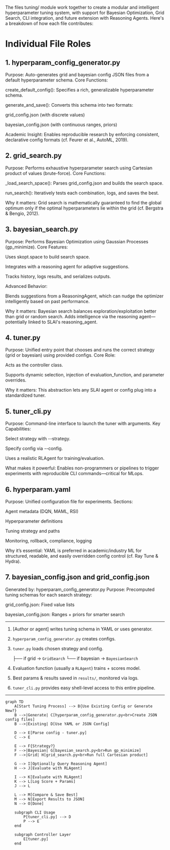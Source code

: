 The files tuning/ module work together to create a modular and intelligent hyperparameter tuning system, with support for Bayesian Optimization, Grid Search, CLI integration, and future extension with Reasoning Agents. Here's a breakdown of how each file contributes:

# Individual File Roles
## 1. hyperparam_config_generator.py
Purpose: Auto-generates grid and bayesian config JSON files from a default hyperparameter schema.
Core Functions:

create_default_config(): Specifies a rich, generalizable hyperparameter schema.

generate_and_save(): Converts this schema into two formats:

grid_config.json (with discrete values)

bayesian_config.json (with continuous ranges, priors)

Academic Insight: Enables reproducible research by enforcing consistent, declarative config formats (cf. Feurer et al., AutoML, 2019).

## 2. grid_search.py
Purpose: Performs exhaustive hyperparameter search using Cartesian product of values (brute-force).
Core Functions:

_load_search_space(): Parses grid_config.json and builds the search space.

run_search(): Iteratively tests each combination, logs, and saves the best.

Why it matters: Grid search is mathematically guaranteed to find the global optimum only if the optimal hyperparameters lie within the grid (cf. Bergstra & Bengio, 2012).

## 3. bayesian_search.py
Purpose: Performs Bayesian Optimization using Gaussian Processes (gp_minimize).
Core Features:

Uses skopt.space to build search space.

Integrates with a reasoning agent for adaptive suggestions.

Tracks history, logs results, and serializes outputs.

Advanced Behavior:

Blends suggestions from a ReasoningAgent, which can nudge the optimizer intelligently based on past performance.

Why it matters: Bayesian search balances exploration/exploitation better than grid or random search. Adds intelligence via the reasoning agent—potentially linked to SLAI's reasoning_agent.

## 4. tuner.py
Purpose: Unified entry point that chooses and runs the correct strategy (grid or bayesian) using provided configs.
Core Role:

Acts as the controller class.

Supports dynamic selection, injection of evaluation_function, and parameter overrides.

Why it matters: This abstraction lets any SLAI agent or config plug into a standardized tuner.

## 5. tuner_cli.py
Purpose: Command-line interface to launch the tuner with arguments.
Key Capabilities:

Select strategy with --strategy.

Specify config via --config.

Uses a realistic RLAgent for training/evaluation.

What makes it powerful: Enables non-programmers or pipelines to trigger experiments with reproducible CLI commands—critical for MLops.

## 6. hyperparam.yaml
Purpose: Unified configuration file for experiments.
Sections:

Agent metadata (DQN, MAML, RSI)

Hyperparameter definitions

Tuning strategy and paths

Monitoring, rollback, compliance, logging

Why it’s essential: YAML is preferred in academic/industry ML for structured, readable, and easily overridden config control (cf. Ray Tune & Hydra).

## 7. bayesian_config.json and grid_config.json
Generated by: hyperparam_config_generator.py
Purpose: Precomputed tuning schemas for each search strategy:

grid_config.json: Fixed value lists

bayesian_config.json: Ranges + priors for smarter search

---
1. [Author or agent] writes tuning schema in YAML or uses generator.
2. `hyperparam_config_generator.py` creates configs.
3. `tuner.py` loads chosen strategy and config.

   ├── if grid → `GridSearch`
   └── if bayesian → `BayesianSearch`
5. Evaluation function (usually a `RLAgent`) trains + scores model.
6. Best params & results saved in `results/`, monitored via logs.
7. `tuner_cli.py` provides easy shell-level access to this entire pipeline.
---

```mermaid 
graph TD
    A[Start Tuning Process] --> B{Use Existing Config or Generate New?}
    B -->|Generate| C[hyperparam_config_generator.py<br>Create JSON config files]
    B -->|Existing| D[Use YAML or JSON Config]

    D --> E[Parse config - tuner.py]
    C --> E

    E --> F{Strategy?}
    F -->|Bayesian| G[bayesian_search.py<br>Run gp_minimize]
    F -->|Grid| H[grid_search.py<br>Run full Cartesian product]

    G --> I[Optionally Query Reasoning Agent]
    H --> J[Evaluate with RLAgent]

    I --> K[Evaluate with RLAgent]
    K --> L[Log Score + Params]
    J --> L

    L --> M[Compare & Save Best]
    M --> N[Export Results to JSON]
    N --> O[Done]

    subgraph CLI Usage
        P[tuner_cli.py] --> D
        P --> E
    end

    subgraph Controller Layer
        E[tuner.py]
    end
```


